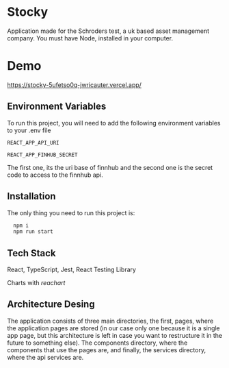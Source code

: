 # Stocky

Application made for the Schroders test, a uk based asset management company. You must have Node, installed in your computer.

# Demo

https://stocky-5ufetso0q-jwricauter.vercel.app/

## Environment Variables

To run this project, you will need to add the following environment variables to your .env file

`REACT_APP_API_URI`

`REACT_APP_FINHUB_SECRET`

The first one, its the uri base of finnhub and the second one is the secret code to access to the finnhub api.

## Installation

The only thing you need to run this project is:

```bash
  npm i
  npm run start
```

## Tech Stack

React,
TypeScript,
Jest,
React Testing Library

Charts with _reachart_

## Architecture Desing

The application consists of three main directories, the first, pages, where the application pages are stored (in our case only one because it is a single app page, but this architecture is left in case you want to restructure it in the future to something else). The components directory, where the components that use the pages are, and finally, the services directory, where the api services are.
